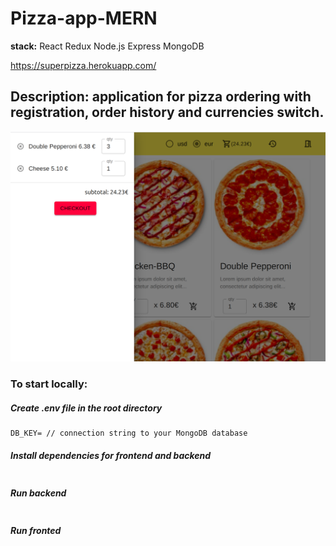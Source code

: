 # Pizza-app-MERN

**stack:** React Redux Node.js Express MongoDB 

https://superpizza.herokuapp.com/

## **Description:** application for pizza ordering with registration, order history and currencies switch.

![alt text](https://github.com/glow27/Pizza-app-MERN/blob/main/Screenshot%20from%202020-12-02%2017-39-27.png)

### To start locally:

##### Create .env file in the root directory

```SESSION_KEY= // set anything
DB_KEY= // connection string to your MongoDB database
```

##### Install dependencies for frontend and backend

```**npm i, cd front, npm i**
```

##### Run backend

```**npm start**
```

##### Run fronted

```**cd front, npm start**
```
